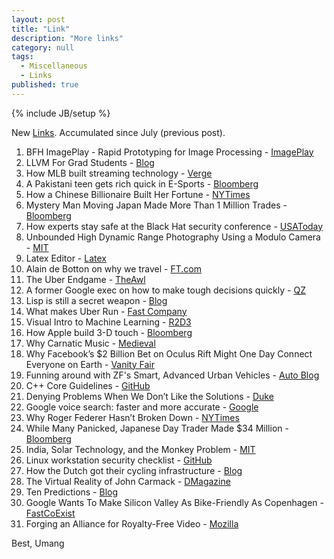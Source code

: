 ```yaml
---
layout: post
title: "Link"
description: "More links"
category: null
tags: 
  - Miscellaneous
  - Links
published: true
---
```


{% include JB/setup %}

<p>
New <a href="http://umangsaini.in/tags.html#Links-ref">Links</a>. Accumulated since July (previous post).
</p>

1. BFH ImagePlay - Rapid Prototyping for Image Processing - [ImagePlay](http://imageplay.io/)
2. LLVM For Grad Students - [Blog](http://adriansampson.net/blog/llvm.html)
3. How MLB built streaming technology - [Verge](http://www.theverge.com/2015/8/4/9090897/mlb-bam-live-streaming-internet-tv-nhl-hbo-now-espn)
4. A Pakistani teen gets rich quick in E-Sports - [Bloomberg](http://www.bloomberg.com/graphics/2015-pakistani-teens-esport-dream/)
5. How a Chinese Billionaire Built Her Fortune - [NYTimes](http://www.nytimes.com/2015/08/02/business/international/how-zhou-qunfei-a-chinese-billionaire-built-her-fortune.html?_r=0)
6. Mystery Man Moving Japan Made More Than 1 Million Trades - [Bloomberg](http://www.bloomberg.com/news/articles/2014-09-25/mystery-man-moving-japan-made-more-than-1-million-trades)
7. How experts stay safe at the Black Hat security conference - [USAToday](http://www.usatoday.com/story/tech/2015/08/03/black-hat-defcon-computer-security/31016809/)
8. Unbounded High Dynamic Range Photography Using a Modulo Camera - [MIT](http://www.media.mit.edu/research/highlights/unbounded-high-dynamic-range-photography-using-modulo-camera)
9. Latex Editor - [Latex](http://tex.s2cms.ru/page/)
10. Alain de Botton on why we travel - [FT.com](http://www.ft.com/cms/s/2/f6653b82-4023-11e5-9abe-5b335da3a90e.html#slide0)
11. The Uber Endgame - [TheAwl](http://www.theawl.com/2015/08/ubiquity)
12. A former Google exec on how to make tough decisions quickly - [QZ](http://qz.com/465060/the-art-of-knowing-when-to-make-a-decision/)
13. Lisp is still a secret weapon - [Blog](http://kep.io/is-lisp-still-a-secret-weapon/)
14. What makes Uber Run - [Fast Company]( http://www.fastcompany.com/3050250/what-makes-uber-run)
15. Visual Intro to Machine Learning  - [R2D3](http://www.r2d3.us/visual-intro-to-machine-learning-part-1/)
16. How Apple build 3-D touch - [Bloomberg](http://www.bloomberg.com/features/2015-how-apple-built-3d-touch-iphone-6s/)
17. Why Carnatic Music - [Medieval](http://www.medieval.org/music/world/carnatic/cmc.html)
18. Why Facebook’s $2 Billion Bet on Oculus Rift Might One Day Connect Everyone on Earth - [Vanity Fair](http://www.vanityfair.com/news/2015/09/oculus-rift-mark-zuckerberg-cover-story-palmer-luckey)
19. Funning around with ZF's Smart, Advanced Urban Vehicles - [Auto Blog](http://www.autoblog.com/2015/08/28/zf-smart-advanced-urban-vehicle/)
20. C++ Core Guidelines - [GitHub](https://github.com/isocpp/CppCoreGuidelines/blob/master/CppCoreGuidelines.md)
21. Denying Problems When We Don’t Like the Solutions - [Duke](https://today.duke.edu/2014/11/solutionaversion)
22. Google voice search: faster and more accurate - [Google](http://googleresearch.blogspot.in/2015/09/google-voice-search-faster-and-more.html)
23. Why Roger Federer Hasn’t Broken Down - [NYTimes](http://www.newyorker.com/news/sporting-scene/why-roger-federer-hasnt-broken-down)
24. While Many Panicked, Japanese Day Trader Made $34 Million - [Bloomberg](http://www.bloomberg.com/news/articles/2015-08-28/while-many-panicked-japanese-day-trader-made-34-million)
25. India, Solar Technology, and the Monkey Problem - [MIT](http://www.technologyreview.com/news/540016/india-solar-technology-and-the-monkey-problem/)
26. Linux workstation security checklist - [GitHub](https://github.com/lfit/itpol/blob/master/linux-workstation-security.md)
27. How the Dutch got their cycling infrastructure - [Blog](https://bicycledutch.wordpress.com/2011/10/20/how-the-dutch-got-their-cycling-infrastructure/)
28. The Virtual Reality of John Carmack - [DMagazine](http://www.dmagazine.com/publications/d-ceo/2015/september/virtual-reality-of-john-carmack)
29. Ten Predictions - [Blog](https://sites.google.com/site/steveyegge2/ten-predictions)
30. Google Wants To Make Silicon Valley As Bike-Friendly As Copenhagen - [FastCoExist](http://www.fastcoexist.com/3050776/google-wants-to-make-silicon-valley-as-bike-friendly-as-copenhagen)
31. Forging an Alliance for Royalty-Free Video - [Mozilla](https://blog.mozilla.org/blog/2015/09/01/forging-an-alliance-for-royalty-free-video/)

Best, Umang
